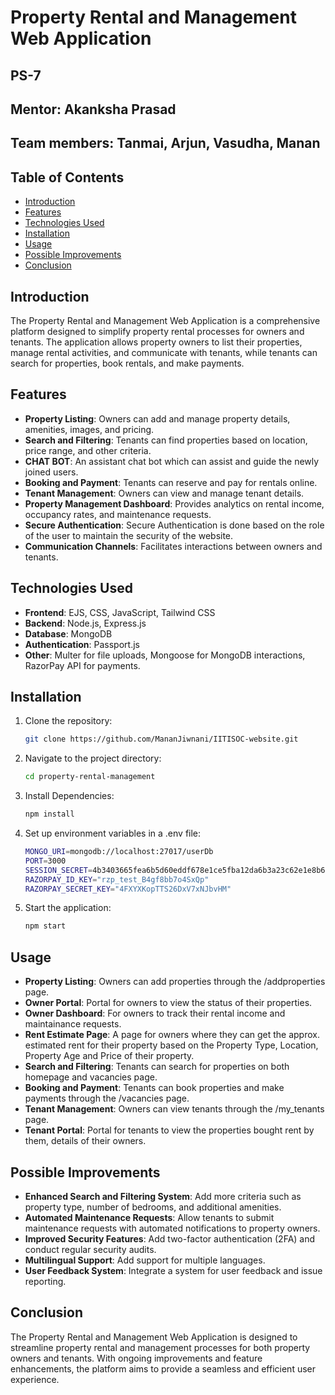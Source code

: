 # Property Rental and Management Web Application
## PS-7

## Mentor: Akanksha Prasad

## Team members: Tanmai, Arjun, Vasudha, Manan

## Table of Contents

- [Introduction](#introduction)
- [Features](#features)
- [Technologies Used](#technologies-used)
- [Installation](#installation)
- [Usage](#usage)
- [Possible Improvements](#possible-improvements)
- [Conclusion](#conclusion)


## Introduction

The Property Rental and Management Web Application is a comprehensive platform designed to simplify property rental processes for owners and tenants. The application allows property owners to list their properties, manage rental activities, and communicate with tenants, while tenants can search for properties, book rentals, and make payments.


## Features

- **Property Listing**: Owners can add and manage property details, amenities, images, and pricing.
- **Search and Filtering**: Tenants can find properties based on location, price range, and other criteria.
- **CHAT BOT**: An assistant chat bot which can assist and guide the newly joined users.
- **Booking and Payment**: Tenants can reserve and pay for rentals online.
- **Tenant Management**: Owners can view and manage tenant details.
- **Property Management Dashboard**: Provides analytics on rental income, occupancy rates, and maintenance requests.
- **Secure Authentication**: Secure Authentication is done based on the role of the user to maintain the security of the website.
- **Communication Channels**: Facilitates interactions between owners and tenants.

## Technologies Used

- **Frontend**: EJS, CSS, JavaScript, Tailwind CSS
- **Backend**: Node.js, Express.js
- **Database**: MongoDB
- **Authentication**: Passport.js
- **Other**: Multer for file uploads, Mongoose for MongoDB interactions, RazorPay API for payments.


## Installation

1. Clone the repository:
   ```bash
   git clone https://github.com/MananJiwnani/IITISOC-website.git

2. Navigate to the project directory:
   ```bash
   cd property-rental-management

3. Install Dependencies:
   ```bash
   npm install

4. Set up environment variables in a .env file:
   ```bash 
   MONGO_URI=mongodb://localhost:27017/userDb
   PORT=3000
   SESSION_SECRET=4b3403665fea6b5d60eddf678e1ce5fba12da6b3a23c62e1e8b6d4e56af5a067
   RAZORPAY_ID_KEY="rzp_test_B4gf8bb7o4SxQp"
   RAZORPAY_SECRET_KEY="4FXYXKopTTS26DxV7xNJbvHM"

5. Start the application:
   ```bash
   npm start


## Usage

- **Property Listing**: Owners can add properties through the /addproperties page.
- **Owner Portal**: Portal for owners to view the status of their properties.
- **Owner Dashboard**: For owners to track their rental income and maintainance requests.
- **Rent Estimate Page**: A page for owners where they can get the approx. estimated rent for their property based on the Property Type, Location, Property Age and Price of their property.
- **Search and Filtering**: Tenants can search for properties on both homepage and vacancies page.
- **Booking and Payment**: Tenants can book properties and make payments through the 
                           /vacancies page.
- **Tenant Management**: Owners can view tenants through the /my_tenants page.
- **Tenant Portal**: Portal for tenants to view the properties bought rent by them, details of their owners.


## Possible Improvements

- **Enhanced Search and Filtering System**: Add more criteria such as property type, number of bedrooms, and additional amenities.
- **Automated Maintenance Requests**: Allow tenants to submit maintenance requests with automated notifications to property owners.
- **Improved Security Features**: Add two-factor authentication (2FA) and conduct regular security audits.
- **Multilingual Support**: Add support for multiple languages.
- **User Feedback System**: Integrate a system for user feedback and issue reporting.


## Conclusion

The Property Rental and Management Web Application is designed to streamline property rental and management processes for both property owners and tenants. With ongoing improvements and feature enhancements, the platform aims to provide a seamless and efficient user experience.
